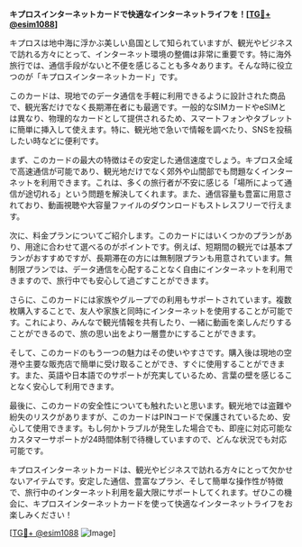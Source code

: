 **キプロスインターネットカードで快適なインターネットライフを！[[TG💪+ @esim1088](https://t.me/s/esim1088)]**

キプロスは地中海に浮かぶ美しい島国として知られていますが、観光やビジネスで訪れる方々にとって、インターネット環境の整備は非常に重要です。特に海外旅行では、通信手段がないと不便を感じることも多々あります。そんな時に役立つのが「キプロスインターネットカード」です。

このカードは、現地でのデータ通信を手軽に利用できるように設計された商品で、観光客だけでなく長期滞在者にも最適です。一般的なSIMカードやeSIMとは異なり、物理的なカードとして提供されるため、スマートフォンやタブレットに簡単に挿入して使えます。特に、観光地で急いで情報を調べたり、SNSを投稿したい時などに便利です。

まず、このカードの最大の特徴はその安定した通信速度でしょう。キプロス全域で高速通信が可能であり、観光地だけでなく郊外や山間部でも問題なくインターネットを利用できます。これは、多くの旅行者が不安に感じる「場所によって通信が途切れる」という問題を解決してくれます。また、通信容量も豊富に用意されており、動画視聴や大容量ファイルのダウンロードもストレスフリーで行えます。

次に、料金プランについてご紹介します。このカードにはいくつかのプランがあり、用途に合わせて選べるのがポイントです。例えば、短期間の観光では基本プランがおすすめですが、長期滞在の方には無制限プランも用意されています。無制限プランでは、データ通信を心配することなく自由にインターネットを利用できますので、旅行中でも安心して過ごすことができます。

さらに、このカードには家族やグループでの利用もサポートされています。複数枚購入することで、友人や家族と同時にインターネットを使用することが可能です。これにより、みんなで観光情報を共有したり、一緒に動画を楽しんだりすることができるので、旅の思い出をより一層豊かにすることができます。

そして、このカードのもう一つの魅力はその使いやすさです。購入後は現地の空港や主要な販売店で簡単に受け取ることができ、すぐに使用することができます。また、英語や日本語でのサポートが充実しているため、言葉の壁を感じることなく安心して利用できます。

最後に、このカードの安全性についても触れたいと思います。観光地では盗難や紛失のリスクがありますが、このカードはPINコードで保護されているため、安心して使用できます。もし何かトラブルが発生した場合でも、即座に対応可能なカスタマーサポートが24時間体制で待機していますので、どんな状況でも対応可能です。

キプロスインターネットカードは、観光やビジネスで訪れる方々にとって欠かせないアイテムです。安定した通信、豊富なプラン、そして簡単な操作性が特徴で、旅行中のインターネット利用を最大限にサポートしてくれます。ぜひこの機会に、キプロスインターネットカードを使って快適なインターネットライフをお楽しみください！

[[TG💪+ @esim1088](https://t.me/s/esim1088) ![Image](https://i.postimg.cc/Y0z9fWf4/image.png)]